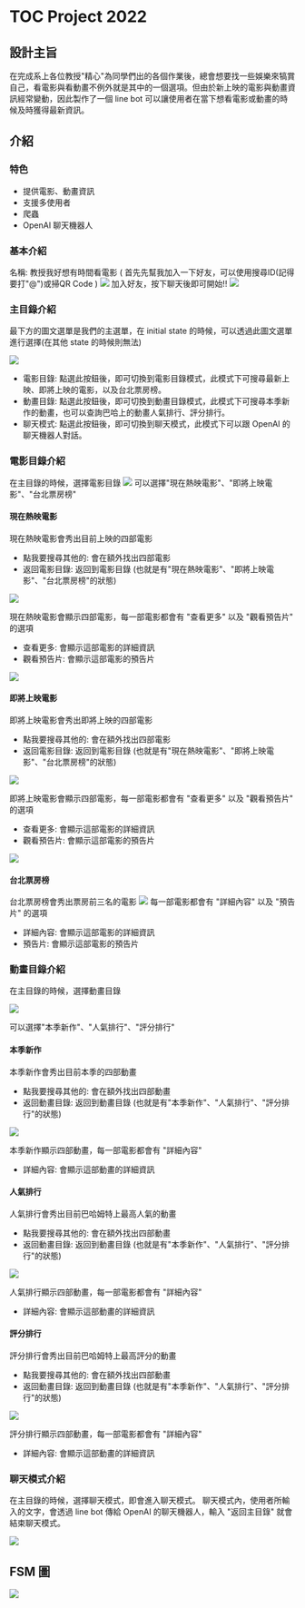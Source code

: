 # TOC Project 2022
## 設計主旨
在完成系上各位教授"精心"為同學們出的各個作業後，總會想要找一些娛樂來犒賞自己，看電影與看動畫不例外就是其中的一個選項。但由於新上映的電影與動畫資訊經常變動，因此製作了一個 line bot 可以讓使用者在當下想看電影或動畫的時候及時獲得最新資訊。

## 介紹
### 特色
+ 提供電影、動畫資訊
+ 支援多使用者
+ 爬蟲
+ OpenAI 聊天機器人
### 基本介紹
名稱: 教授我好想有時間看電影
( 首先先幫我加入一下好友，可以使用搜尋ID(記得要打"@")或掃QR Code )
![](https://i.imgur.com/K0iUG1M.jpg)
加入好友，按下聊天後即可開始!!
![](https://i.imgur.com/jHxB8Lr.jpg)
### 主目錄介紹
最下方的圖文選單是我們的主選單，在 initial state 的時候，可以透過此圖文選單進行選擇(在其他 state 的時候則無法)

![](https://i.imgur.com/2PC9DiT.jpg)
* 電影目錄: 點選此按鈕後，即可切換到電影目錄模式，此模式下可搜尋最新上映、即將上映的電影，以及台北票房榜。
* 動畫目錄: 點選此按鈕後，即可切換到動畫目錄模式，此模式下可搜尋本季新作的動畫，也可以查詢巴哈上的動畫人氣排行、評分排行。
* 聊天模式: 點選此按鈕後，即可切換到聊天模式，此模式下可以跟 OpenAI 的聊天機器人對話。

### 電影目錄介紹
在主目錄的時候，選擇電影目錄
![](https://i.imgur.com/35qfJvY.jpg)
可以選擇"現在熱映電影"、"即將上映電影"、"台北票房榜"

#### 現在熱映電影
現在熱映電影會秀出目前上映的四部電影
+ 點我要搜尋其他的: 會在額外找出四部電影
+ 返回電影目錄: 返回到電影目錄 (也就是有"現在熱映電影"、"即將上映電影"、"台北票房榜"的狀態)

![](https://i.imgur.com/gyQzGA1.jpg)

現在熱映電影會顯示四部電影，每一部電影都會有 "查看更多" 以及 "觀看預告片" 的選項
+ 查看更多: 會顯示這部電影的詳細資訊
+ 觀看預告片: 會顯示這部電影的預告片

![](https://i.imgur.com/tgrtFTB.jpg)
#### 即將上映電影
即將上映電影會秀出即將上映的四部電影
+ 點我要搜尋其他的: 會在額外找出四部電影
+ 返回電影目錄: 返回到電影目錄 (也就是有"現在熱映電影"、"即將上映電影"、"台北票房榜"的狀態)

![](https://i.imgur.com/PMLAsFD.jpg)

即將上映電影會顯示四部電影，每一部電影都會有 "查看更多" 以及 "觀看預告片" 的選項
+ 查看更多: 會顯示這部電影的詳細資訊
+ 觀看預告片: 會顯示這部電影的預告片

![](https://i.imgur.com/feCZty9.jpg)
#### 台北票房榜
台北票房榜會秀出票房前三名的電影
![](https://i.imgur.com/4XE6fIc.jpg)
每一部電影都會有 "詳細內容" 以及 "預告片" 的選項
+ 詳細內容: 會顯示這部電影的詳細資訊
+ 預告片: 會顯示這部電影的預告片

### 動畫目錄介紹
在主目錄的時候，選擇動畫目錄

![](https://i.imgur.com/eIUyMFc.jpg)

可以選擇"本季新作"、"人氣排行"、"評分排行"

#### 本季新作
本季新作會秀出目前本季的四部動畫
+ 點我要搜尋其他的: 會在額外找出四部動畫
+ 返回動畫目錄: 返回到動畫目錄 (也就是有"本季新作"、"人氣排行"、"評分排行"的狀態)

![](https://i.imgur.com/gkq37sH.jpg)

本季新作顯示四部動畫，每一部電影都會有 "詳細內容"
+ 詳細內容: 會顯示這部動畫的詳細資訊

#### 人氣排行
人氣排行會秀出目前巴哈姆特上最高人氣的動畫
+ 點我要搜尋其他的: 會在額外找出四部動畫
+ 返回動畫目錄: 返回到動畫目錄 (也就是有"本季新作"、"人氣排行"、"評分排行"的狀態)

![](https://i.imgur.com/n7kzBui.jpg)

人氣排行顯示四部動畫，每一部電影都會有 "詳細內容"
+ 詳細內容: 會顯示這部動畫的詳細資訊

#### 評分排行
評分排行會秀出目前巴哈姆特上最高評分的動畫
+ 點我要搜尋其他的: 會在額外找出四部動畫
+ 返回動畫目錄: 返回到動畫目錄 (也就是有"本季新作"、"人氣排行"、"評分排行"的狀態)

![](https://i.imgur.com/FRvyJJQ.jpg)

評分排行顯示四部動畫，每一部電影都會有 "詳細內容"
+ 詳細內容: 會顯示這部動畫的詳細資訊

### 聊天模式介紹

在主目錄的時候，選擇聊天模式，即會進入聊天模式。
聊天模式內，使用者所輸入的文字，會透過 line bot 傳給 OpenAI 的聊天機器人，輸入 "返回主目錄" 就會結束聊天模式。

![](https://i.imgur.com/iC1F3rI.jpg)

## FSM 圖

![](https://i.imgur.com/84H6Ohc.png)
